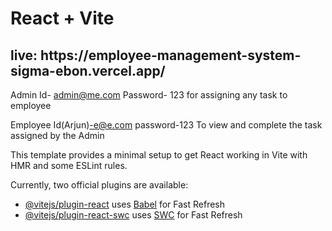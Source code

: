 # React + Vite
<h2>live: https://employee-management-system-sigma-ebon.vercel.app/</h2>

Admin Id- admin@me.com
Password- 123
for assigning any task to employee

Employee Id(Arjun)-e@e.com
password-123
To view and complete the task assigned by the Admin


This template provides a minimal setup to get React working in Vite with HMR and some ESLint rules.

Currently, two official plugins are available:

- [@vitejs/plugin-react](https://github.com/vitejs/vite-plugin-react/blob/main/packages/plugin-react/README.md) uses [Babel](https://babeljs.io/) for Fast Refresh
- [@vitejs/plugin-react-swc](https://github.com/vitejs/vite-plugin-react-swc) uses [SWC](https://swc.rs/) for Fast Refresh
